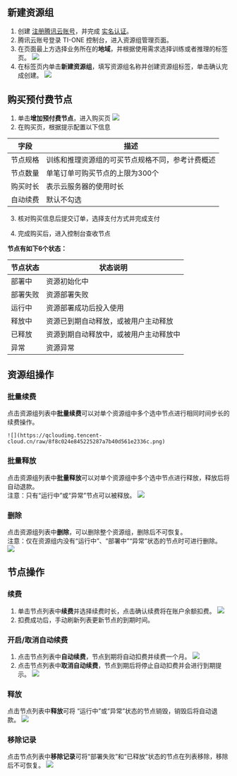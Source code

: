 ## 新建资源组

1. 创建 [注册腾讯云账号](https://cloud.tencent.com/document/product/378/17985)，并完成 [实名认证](https://cloud.tencent.com/document/product/378/3629)。
2. 腾讯云账号登录 TI-ONE 控制台，进入资源组管理页面。
3. 在页面最上方选择业务所在的**地域**，并根据使用需求选择训练或者推理的标签页。
![](https://qcloudimg.tencent-cloud.cn/raw/c7dee718c6aa598bc2970eaa6a333a3a.png)
4. 在标签页内单击**新建资源组**，填写资源组名称并创建资源组标签，单击确认完成创建。
![](https://qcloudimg.tencent-cloud.cn/raw/c6dda5f3b6f4dc9a223d9d72b85f72b0.png)

## 购买预付费节点

1. 单击**增加预付费节点**，进入购买页
![](https://qcloudimg.tencent-cloud.cn/raw/ce6833de7bab7b30560b1a73d0d1feeb.png)
2. 在购买页，根据提示配置以下信息

|**字段**	|**描述**|
|---------|---------|
|节点规格	|训练和推理资源组的可买节点规格不同，参考计费概述|
节点数量|	单笔订单可购买节点的上限为300个
购买时长|	表示云服务器的使用时长
自动续费|	默认不勾选

3. 核对购买信息后提交订单，选择支付方式并完成支付

4. 完成购买后，进入控制台查收节点

**节点有如下6个状态：**

| **节点状态** | **状态说明**  | 
|-----|-----|
部署中	| 资源初始化中
部署失败| 资源部署失败
运行中	| 资源部署成功后投入使用 
释放中	| 资源已到期自动释放，或被用户主动释放 
已释放	| 资源到期自动释放中，或被用户主动释放中 
异常	| 资源异常 
			
## 资源组操作


### 批量续费
    
   点击资源组列表中**批量续费**可以对单个资源组中多个选中节点进行相同时间步长的续费操作。

	![](https://qcloudimg.tencent-cloud.cn/raw/8f8c024e845225287a7b40d561e2336c.png)

### 批量释放

   点击资源组列表中**批量释放**可以对单个资源组中多个选中节点进行释放，释放后将自动退款。  
   注意：只有“运行中”或“异常”节点可以被释放。
![](https://qcloudimg.tencent-cloud.cn/raw/176009e57a97cc723013610003ba400e.png)

### 删除
   
   点击资源组列表中**删除**，可以删除整个资源组，删除后不可恢复。  
   注意：仅在资源组内没有“运行中”、“部署中”“异常”状态的节点时可进行删除。
![](https://qcloudimg.tencent-cloud.cn/raw/2990348ef6d214427394187528b99d3a.png)

## 节点操作

### 续费
1. 单击节点列表中**续费**并选择续费时长，点击确认续费将在账户余额扣费。
![](https://qcloudimg.tencent-cloud.cn/raw/6a648eca7d4a5ff7f24bcf8f79a627fe.png)
2. 扣费成功后，手动刷新列表更新节点的到期时间。

### 开启/取消自动续费

1. 点击节点列表中**自动续费**，节点到期将自动扣费并续费一个月。
![](https://qcloudimg.tencent-cloud.cn/raw/13de0e21912016ade347b0bd0816dc9e.png)
2. 点击节点列表中**取消自动续费**，节点到期后将停止自动扣费并会进行到期提示。
![](https://qcloudimg.tencent-cloud.cn/raw/016e7d0dd41df36e6ac19364de4c644f.png)
### 释放
 点击节点列表中**释放**可将 “运行中”或“异常”状态的节点销毁，销毁后将自动退款。
![](https://qcloudimg.tencent-cloud.cn/raw/7916340ebb8efa44f259714e3bc27fc4.png)	
### 移除记录  
  点击节点列表中**移除记录**可将“部署失败”和“已释放”状态的节点在列表移除，移除后不可恢复。
![](https://qcloudimg.tencent-cloud.cn/raw/8da459229009f605ec06a5ac302f0015.png)
